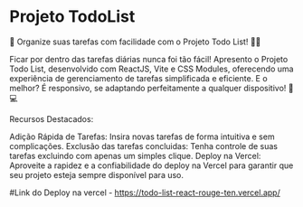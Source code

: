 # Projeto TodoList
🚀 Organize suas tarefas com facilidade com o Projeto Todo List! 📝✅

Ficar por dentro das tarefas diárias nunca foi tão fácil! Apresento o Projeto Todo List, desenvolvido com ReactJS, Vite e CSS Modules, oferecendo uma experiência de gerenciamento de tarefas simplificada e eficiente. E o melhor? É responsivo, se adaptando perfeitamente a qualquer dispositivo! 📱💻

Recursos Destacados:

Adição Rápida de Tarefas: Insira novas tarefas de forma intuitiva e sem complicações.
Exclusão das tarefas concluidas: Tenha controle de suas tarefas excluindo com apenas um simples clique.
Deploy na Vercel: Aproveite a rapidez e a confiabilidade do deploy na Vercel para garantir que seu projeto esteja sempre disponível para uso.


#Link do Deploy na vercel - https://todo-list-react-rouge-ten.vercel.app/
